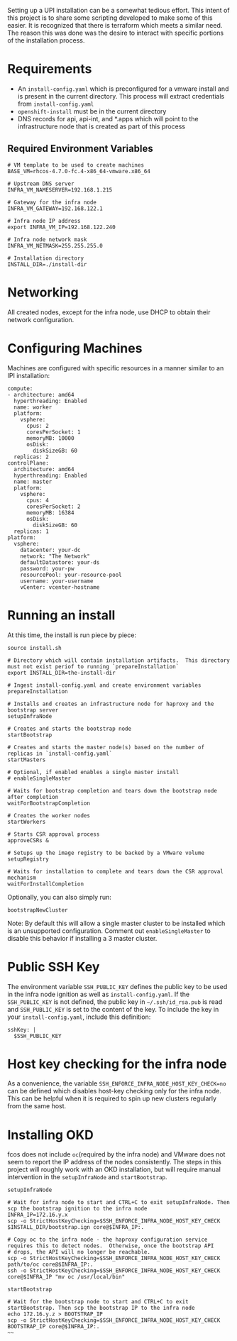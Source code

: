 Setting up a UPI installation can be a somewhat tedious effort.  This intent of this project is to share some scripting developed to 
make some of this easier.  It is recognized that there is terraform which meets a similar need.  The reason this was done was the desire
to interact with specific portions of the installation process.

# Requirements

- An `install-config.yaml` which is preconfigured for a vmware install and is present in the current directory.  This process will extract credentials from `install-config.yaml`
- `openshift-install` must be in the current directory
- DNS records for api, api-int, and *.apps which will point to the infrastructure node that is created as part of this process

## Required Environment Variables

~~~
# VM template to be used to create machines
BASE_VM=rhcos-4.7.0-fc.4-x86_64-vmware.x86_64

# Upstream DNS server
INFRA_VM_NAMESERVER=192.168.1.215

# Gateway for the infra node
INFRA_VM_GATEWAY=192.168.122.1

# Infra node IP address
export INFRA_VM_IP=192.168.122.240

# Infra node network mask
INFRA_VM_NETMASK=255.255.255.0

# Installation directory
INSTALL_DIR=./install-dir
~~~

# Networking

All created nodes, except for the infra node, use DHCP to obtain their network configuration.  

# Configuring Machines

Machines are configured with specific resources in a manner similar to an IPI installation:

~~~
compute:
- architecture: amd64
  hyperthreading: Enabled
  name: worker
  platform: 
    vsphere: 
      cpus: 2
      coresPerSocket: 1
      memoryMB: 10000
      osDisk:
        diskSizeGB: 60
  replicas: 2
controlPlane:
  architecture: amd64
  hyperthreading: Enabled
  name: master
  platform:
    vsphere: 
      cpus: 4
      coresPerSocket: 2
      memoryMB: 16384
      osDisk:
        diskSizeGB: 60
  replicas: 1
platform:
  vsphere:
    datacenter: your-dc
    network: "The Network" 
    defaultDatastore: your-ds
    password: your-pw
    resourcePool: your-resource-pool
    username: your-username
    vCenter: vcenter-hostname
~~~

# Running an install

At this time, the install is run piece by piece:

~~~
source install.sh

# Directory which will contain installation artifacts.  This directory must not exist periof to running `prepareInstallation`
export INSTALL_DIR=the-install-dir

# Ingest install-config.yaml and create environment variables
prepareInstallation

# Installs and creates an infrastructure node for haproxy and the bootstrap server
setupInfraNode

# Creates and starts the bootstrap node
startBootstrap    

# Creates and starts the master node(s) based on the number of replicas in `install-config.yaml`
startMasters    

# Optional, if enabled enables a single master install
# enableSingleMaster

# Waits for bootstrap completion and tears down the bootstrap node after completion
waitForBootstrapCompletion

# Creates the worker nodes 
startWorkers

# Starts CSR approval process
approveCSRs &

# Setups up the image registry to be backed by a VMware volume
setupRegistry

# Waits for installation to complete and tears down the CSR approval mechanism
waitForInstallCompletion

~~~

Optionally, you can also simply run:

~~~
bootstrapNewCluster
~~~

Note: By default this will allow a single master cluster to be installed which is an unsupported configuration.  Comment out `enableSingleMaster` to disable this behavior if installing a 3 master cluster.

# Public SSH Key

The environment variable `SSH_PUBLIC_KEY` defines the public key to be used in the infra node ignition as well as `install-config.yaml`.   If the `SSH_PUBLIC_KEY` is not defined, the public key in `~/.ssh/id_rsa.pub` is read and `SSH_PUBLIC_KEY` is set to the content of the key.  To include the key in your `install-config.yaml`, include this definition:

~~~
sshKey: |
  $SSH_PUBLIC_KEY
~~~


# Host key checking for the infra node

As a convenience, the variable `SSH_ENFORCE_INFRA_NODE_HOST_KEY_CHECK=no` can be defined which disables host-key checking only for the infra node.  This can be
helpful when it is required to spin up new clusters regularly from the same host.  


# Installing OKD

fcos does not include `oc`(required by the infra node) and VMware does not seem to report the IP address of the nodes consistently.  The steps in this project will roughly work with an OKD installation, but will require manual intervention in the `setupInfraNode` and `startBootstrap`.

~~~
setupInfraNode 

# Wait for infra node to start and CTRL+C to exit setupInfraNode. Then scp the bootstrap ignition to the infra node
INFRA_IP=172.16.y.x
scp -o StrictHostKeyChecking=$SSH_ENFORCE_INFRA_NODE_HOST_KEY_CHECK $INSTALL_DIR/bootstrap.ign core@$INFRA_IP:.

# Copy oc to the infra node - the haproxy configuration service requires this to detect nodes.  Otherwise, once the bootstrap API
# drops, the API will no longer be reachable.
scp -o StrictHostKeyChecking=$SSH_ENFORCE_INFRA_NODE_HOST_KEY_CHECK path/to/oc core@$INFRA_IP:.
ssh -o StrictHostKeyChecking=$SSH_ENFORCE_INFRA_NODE_HOST_KEY_CHECK core@$INFRA_IP "mv oc /usr/local/bin"

startBootstrap 

# Wait for the bootstrap node to start and CTRL+C to exit startBootstrap. Then scp the bootstrap IP to the infra node
echo 172.16.y.z > BOOTSTRAP_IP
scp -o StrictHostKeyChecking=$SSH_ENFORCE_INFRA_NODE_HOST_KEY_CHECK BOOTSTRAP_IP core@$INFRA_IP:.
~~
